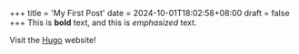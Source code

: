 +++
title = 'My First Post'
date = 2024-10-01T18:02:58+08:00
draft = false
+++
This is **bold** text, and this is *emphasized* text.

Visit the [Hugo](https://gohugo.io) website!
